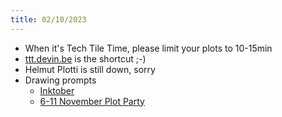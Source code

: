 ```yaml
---
title: 02/10/2023
---
```


- When it's Tech Tile Time, please limit your plots to 10-15min
- [ttt.devin.be](https://ttt.devin.be) is the shortcut ;-)
- Helmut Plotti is still down, sorry
- Drawing prompts
  - [Inktober](https://inktober.com/rules)
  - [6-11 November Plot Party](https://penplotterartwork.com/plotparty/)
